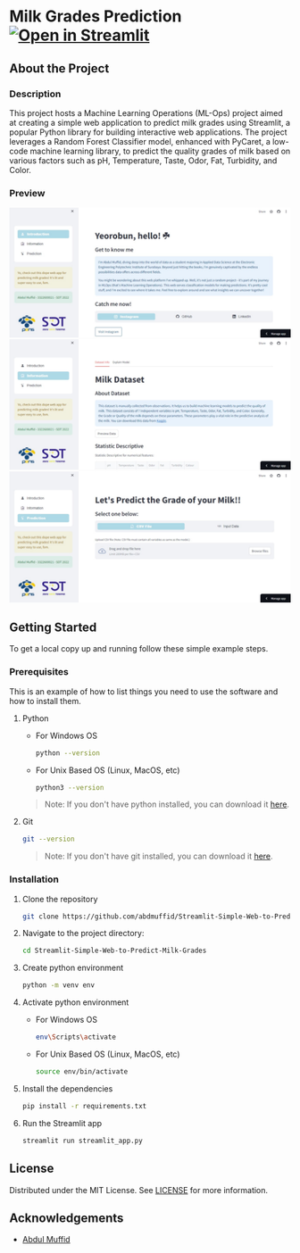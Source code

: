 # Milk Grades Prediction   [![Open in Streamlit](https://static.streamlit.io/badges/streamlit_badge_black_white.svg)](https://milk-grades-prediction.streamlit.app/)

## About the Project

### Description
This project hosts a Machine Learning Operations (ML-Ops) project aimed at creating a simple web application to predict milk grades using Streamlit, a popular Python library for building interactive web applications. The project leverages a Random Forest Classifier model, enhanced with PyCaret, a low-code machine learning library, to predict the quality grades of milk based on various factors such as pH, Temperature, Taste, Odor, Fat, Turbidity, and Color.

### Preview

![Preview 1](Images/Preview-1.jpg)
![Preview 2](Images/Preview-2.jpg)
![Preview 3](Images/Preview-3.jpg)

## Getting Started

To get a local copy up and running follow these simple example steps.

### Prerequisites

This is an example of how to list things you need to use the software and how to install them.

1. Python

    * For Windows OS
        ```sh
        python --version 
        ```

    * For Unix Based OS (Linux, MacOS, etc)
        ```sh
        python3 --version 
        ```
    > Note: If you don't have python installed, you can download it [here](https://www.python.org/downloads/).

 2. Git
    
    ```sh
    git --version 
    ```
    > Note: If you don't have git installed, you can download it [here](https://git-scm.com/downloads).

### Installation

1. Clone the repository

    ```sh
    git clone https://github.com/abdmuffid/Streamlit-Simple-Web-to-Predict-Milk-Grades.git
    ```

2. Navigate to the project directory:

    ```sh
    cd Streamlit-Simple-Web-to-Predict-Milk-Grades
    ```

3. Create python environment
  
    ```sh
    python -m venv env
    ```

4. Activate python environment

    * For Windows OS
      ```sh
      env\Scripts\activate
      ```

    * For Unix Based OS (Linux, MacOS, etc)
      ```sh
      source env/bin/activate
      ```

5. Install the dependencies

    ```sh
    pip install -r requirements.txt
    ```

6. Run the Streamlit app

    ```python
    streamlit run streamlit_app.py
    ```

## License

Distributed under the MIT License. See [LICENSE](https://github.com/abdmuffid/Streamlit-Simple-Web-to-Predict-Milk-Grades/blob/main/LICENSE) for more information.

## Acknowledgements

* [Abdul Muffid](https://github.com/abdmuffid/)
